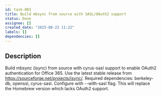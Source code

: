 ```yaml
---
id: task-003
title: Build mbsync from source with SASL/OAuth2 support
status: Done
assignee: []
created_date: "2025-08-23 11:22"
labels: []
dependencies: []
---
```


## Description

Build mbsync (isync) from source with cyrus-sasl support to enable OAuth2
authentication for Office 365. Use the latest stable release from
https://sourceforge.net/projects/isync/. Required dependencies: berkeley-db,
openssl, cyrus-sasl. Configure with --with-sasl flag. This will replace the
Homebrew version which lacks OAuth2 support.

